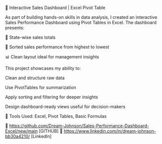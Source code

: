 🚀 Interactive Sales Dashboard | Excel Pivot Table

As part of building hands-on skills in data analysis, I created an interactive Sales Performance Dashboard using Pivot Tables in Excel. The dashboard presents:

📍 State-wise sales totals

🔽 Sorted sales performance from highest to lowest

📊 Clean layout ideal for management insights

This project showcases my ability to:

Clean and structure raw data

Use PivotTables for summarization

Apply sorting and filtering for deeper insights

Design dashboard-ready views useful for decision-makers

💼 Tools Used: Excel, Pivot Tables, Basic Formulas

🔗 https://github.com/Dream-Johnson/Sales-Performance-Dashboard-Excel/new/main [GITHUB]
🔗 https://www.linkedin.com/in/dream-johnson-bb30a4210/ [LinkedIn]
